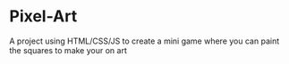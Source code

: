 # Pixel-Art
A project using HTML/CSS/JS to create a mini game where you can paint the squares to make your on art
